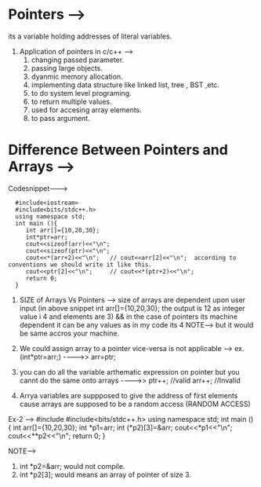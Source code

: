 # Pointers -->
its a variable holding addresses of literal variables.
 1. Application of pointers in c/c++ -->
    1. changing passed parameter.
    2. passing large objects.
    3. dyanmic memory allocation.
    4. implementing data structure like linked list, tree , BST ,etc.
    5. to do system level programing.
    6. to return multiple  values.
    7. used for accesing array elements.
    8. to pass argument.

# Difference Between Pointers and Arrays -->
Codesnippet--->

      #include<iostream>
      #include<bits/stdc++.h>
      using namespace std;
      int main (){
         int arr[]={10,20,30};
         int*ptr=arr;
         cout<<sizeof(arr)<<"\n";
         cout<<sizeof(ptr)<<"\n";
         cout<<*(arr+2)<<"\n";   // cout<<arr[2]<<"\n";  according to conventions we should write it like this.
         cout<<ptr[2]<<"\n";     // cout<<*(ptr+2)<<"\n";
         return 0;
      }

1. SIZE of Arrays Vs Pointers --> size of arrays are dependent upon user input (in above snippet int arr[]={10,20,30}; the output is 12 as integer value i 4 and elements are 3) && in the case of pointers its machine dependent it can be any values as in my code its 4 NOTE--> but it would be same accros your machine.

2. We could assign array to a pointer vice-versa is not applicable -->
ex. (int*ptr=arr;) ---->> arr=ptr;

3. you can do all the variable arthematic expression on pointer but you cannt do the same onto arrays ---->>
 ptr++; //valid
 arr++; //Invalid

 4. Arrya variables are suppposed to give the address of first elements cause arrays are supposed to be a random access (RANDOM ACCESS)

 Ex-2 -->
   #include<iostream>
   #include<bits/stdc++.h>
   using namespace std;
   int main (){
      int arr[]={10,20,30};
      int *p1=arr;
      int (*p2)[3]=&arr;
       cout<<*p1<<"\n";
       cout<<**p2<<"\n";
       return 0;
   }

NOTE--> 
1. int *p2=&arr;  would not compile.
2. int *p2[3];    would means an array of pointer of size 3.
